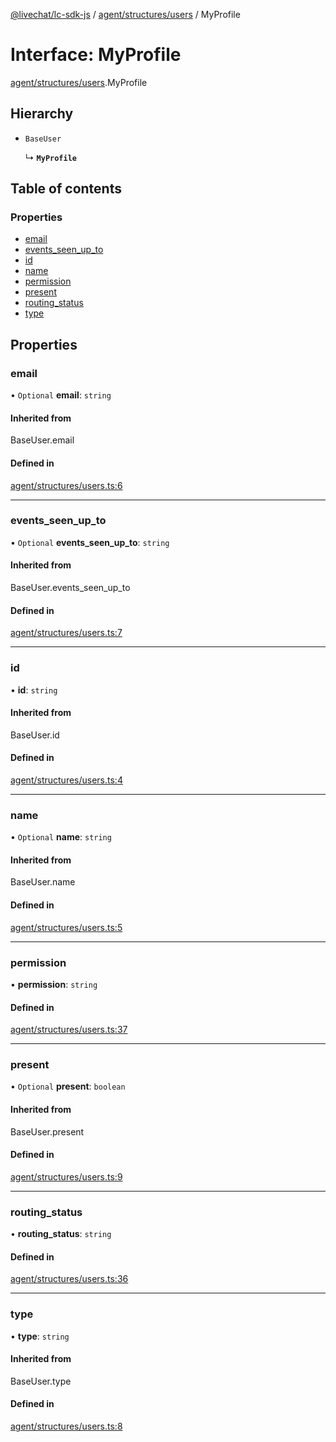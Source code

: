 [@livechat/lc-sdk-js](../README.md) / [agent/structures/users](../modules/agent_structures_users.md) / MyProfile

# Interface: MyProfile

[agent/structures/users](../modules/agent_structures_users.md).MyProfile

## Hierarchy

- `BaseUser`

  ↳ **`MyProfile`**

## Table of contents

### Properties

- [email](agent_structures_users.MyProfile.md#email)
- [events\_seen\_up\_to](agent_structures_users.MyProfile.md#events_seen_up_to)
- [id](agent_structures_users.MyProfile.md#id)
- [name](agent_structures_users.MyProfile.md#name)
- [permission](agent_structures_users.MyProfile.md#permission)
- [present](agent_structures_users.MyProfile.md#present)
- [routing\_status](agent_structures_users.MyProfile.md#routing_status)
- [type](agent_structures_users.MyProfile.md#type)

## Properties

### email

• `Optional` **email**: `string`

#### Inherited from

BaseUser.email

#### Defined in

[agent/structures/users.ts:6](https://github.com/livechat/lc-sdk-js/blob/a63b0a6/src/agent/structures/users.ts#L6)

___

### events\_seen\_up\_to

• `Optional` **events\_seen\_up\_to**: `string`

#### Inherited from

BaseUser.events\_seen\_up\_to

#### Defined in

[agent/structures/users.ts:7](https://github.com/livechat/lc-sdk-js/blob/a63b0a6/src/agent/structures/users.ts#L7)

___

### id

• **id**: `string`

#### Inherited from

BaseUser.id

#### Defined in

[agent/structures/users.ts:4](https://github.com/livechat/lc-sdk-js/blob/a63b0a6/src/agent/structures/users.ts#L4)

___

### name

• `Optional` **name**: `string`

#### Inherited from

BaseUser.name

#### Defined in

[agent/structures/users.ts:5](https://github.com/livechat/lc-sdk-js/blob/a63b0a6/src/agent/structures/users.ts#L5)

___

### permission

• **permission**: `string`

#### Defined in

[agent/structures/users.ts:37](https://github.com/livechat/lc-sdk-js/blob/a63b0a6/src/agent/structures/users.ts#L37)

___

### present

• `Optional` **present**: `boolean`

#### Inherited from

BaseUser.present

#### Defined in

[agent/structures/users.ts:9](https://github.com/livechat/lc-sdk-js/blob/a63b0a6/src/agent/structures/users.ts#L9)

___

### routing\_status

• **routing\_status**: `string`

#### Defined in

[agent/structures/users.ts:36](https://github.com/livechat/lc-sdk-js/blob/a63b0a6/src/agent/structures/users.ts#L36)

___

### type

• **type**: `string`

#### Inherited from

BaseUser.type

#### Defined in

[agent/structures/users.ts:8](https://github.com/livechat/lc-sdk-js/blob/a63b0a6/src/agent/structures/users.ts#L8)
